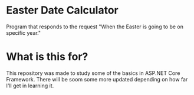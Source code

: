 # Easter Date Calculator
Program that responds to the request "When the Easter is going to be on specific year."
# What is this for?
This repository was made to study some of the basics in ASP.NET Core Framework. There will be soom some more updated depending on how far I'll get in learning it.
